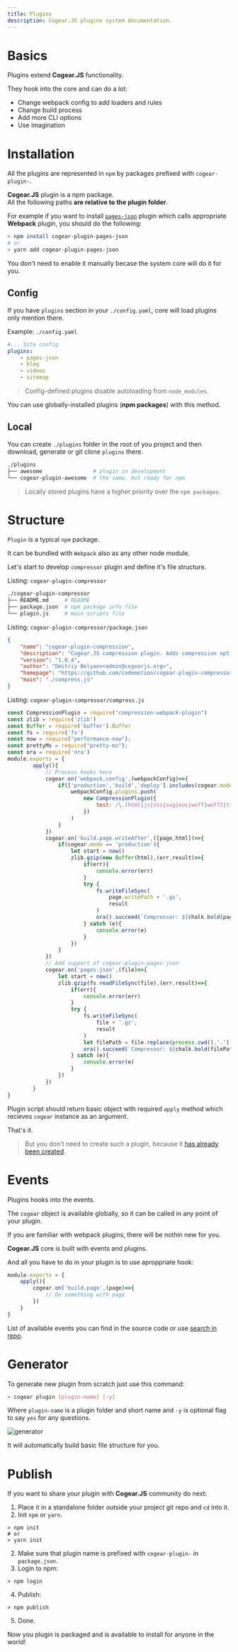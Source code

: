 ```yaml
---
title: Plugins
description: Cogear.JS plugins system documentation.
---
```

# Basics

Plugins extend **Cogear.JS** functionality. 

They hook into the core and can do a lot:
* Change webpack config to add loaders and rules
* Change build process
* Add more CLI options
* Use imagination

# Installation

All the plugins are represented in `npm` by packages prefixed with `cogear-plugin-`.

<article class="message is-success">
  <div class="message-body"><b>Cogear.JS</b> plugin is a npm package.</div>
</article>

<article class="message is-warning">
  <div class="message-body">All the following paths <b>are relative to the plugin folder</b>.</div>
</article>

For example if you want to install [`pages-json`](https://www.npmjs.com/package/cogear-plugin-pages-json) plugin which calls appropriate __Webpack__ plugin, you should do the following:
```bash
> npm install cogear-plugin-pages-json
# or
> yarn add cogear-plugin-pages-json
```

You don't need to enable it manually becase the system core will do it for you.

## Config

If you have `plugins` section in your `./config.yaml`, core will load plugins only mention there.

Example: `./config.yaml`
```yaml
#... Site config
plugins:
	- pages-json
	- blog
	- videos
	- sitemap
```
> Config-defined plugins disable autoloading from `node_modules`.

You can use globally-installed plugins (__npm packages__) with this method.

## Local

You can create `./plugins` folder in the root of you project and then download, generate or git clone `plugins` there.
```bash
./plugins
├── awesome                # plugin in development
└── cogear-plugin-awesome  # the same, but ready for npm
```
> Locally stored plugins have a higher priority over the `npm packages`.

# Structure

`Plugin` is a typical `npm` package.

It can be bundled with `Webpack` also as any other node module.

Let's start to develop `compressor` plugin and define it's file structure.

Listing: `cogear-plugin-compressor`
```bash
./cogear-plugin-compressor
├── README.md     # README
├── package.json  # npm package info file
└── plugin.js     # main scripts file
```

Listing: `cogear-plugin-compressor/package.json`
```json
{
	"name": "cogear-plugin-compression",
	"description": "Cogear.JS compression plugin. Adds compression options to webpack production config.",
	"version": "1.0.4",
	"author": "Dmitriy Belyaev<admin@cogearjs.org>",
	"homepage": "https://github.com/codemotion/cogear-plugin-compressor",
	"main": "./compress.js"
}
```

Listing: `cogear-plugin-compressor/compress.js`
```javascript
const CompressionPlugin = require("compression-webpack-plugin")
const zlib = require('zlib')
const Buffer = require('buffer').Buffer
const fs = require('fs')
const now = require("performance-now");
const prettyMs = require("pretty-ms");
const ora = require('ora')
module.exports = {
		apply(){
			// Process hooks here
			cogear.on('webpack.config',(webpackConfig)=>{
				if(['production','build','deploy'].includes(cogear.mode)){
					webpackConfig.plugins.push(
						new CompressionPlugin({
							test: /\.(html|js|css|svg|eos|woff|woff2|ttf)$/
						})
					)
				}
			})
			cogear.on('build.page.writeAfter',([page,html])=>{
				if(cogear.mode == 'production'){
					let start = now()
					zlib.gzip(new Buffer(html),(err,result)=>{
						if(err){
							console.error(err)
						}
						try {
							fs.writeFileSync(
								page.writePath + '.gz',
								result
							)
							ora().succeed(`Compressor: ${chalk.bold(page.path)} => ${chalk.bold(page.path + '.gz')} (${prettyMs(now()-start)})`);
						} catch (e){
							console.error(e)
						}
					})
				}
			})
			// Add support of cogear-plugin-pages-json
			cogear.on('pages.json',(file)=>{
				let start = now()
				zlib.gzip(fs.readFileSync(file),(err,result)=>{
					if(err){
						console.error(err)
					}
					try {
						fs.writeFileSync(
							file + '.gz',
							result
						)
						let filePath = file.replace(process.cwd(),'.')
						ora().succeed(`Compressor: ${chalk.bold(filePath)} => ${chalk.bold(filePath + '.gz')} (${prettyMs(now()-start)})`);
					} catch (e){
						console.error(e)
					}
				})
			})
		}
}
```

Plugin script should return basic object with required `apply` method which recieves `cogear` instance as an argument.

That's it.

> But you don't need to create such a plugin, because it [has already been created](https://github.com/codemotion/cogear-plugin-compressor).

# Events
Plugins hooks into the events.

The `cogear` object is available globally, so it can be called in any point of your plugin.

If you are familiar with webpack plugins, there will be nothin new for you.

**Cogear.JS** core is built with events and plugins.

And all you have to do in your plugin is to use aproppriate hook:

```javascript
module.exports = {
	apply(){
		cogear.on('build.page',(page)=>{
			// Do something with page
		})
	}
}
```

List of available events you can find in the source code or use [search in repo](https://github.com/codemotion/cogear.js/search?q=cogear.on&unscoped_q=cogear.on).

# Generator
To generate new plugin from scratch just use this command:
```bash
> cogear plugin [plugin-name] [-y]
```

Where `plugin-name` is a plugin folder and short name and `-y` is optional flag to say `yes` for any questions.

![generator](/images/docs/plugins/generator.svg)

It will automatically build basic file structure for you.

# Publish

If you want to share your plugin with **Cogear.JS** community do next:

1. Place it in a standalone folder outside your project git repo and `cd` into it.
2. Init `npm` or `yarn`.
```shell
> npm init
# or
> yarn init
```
2. Make sure that plugin name is prefixed with `cogear-plugin-` in `package.json`.
3. Login to npm:
```shell
> npm login
```
4. Publish:
```shell
> npm publish
```
5. Done.

Now you plugin is packaged and is available to install for anyone in the world!